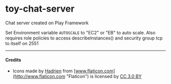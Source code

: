 # toy-chat-server

Chat server created on Play Framework

Set Environment variable `AUTOSCALE` to "EC2" or "EB" to auto scale.
Also requires role policies to access describeInstances() and security group tcp to itself on 2551

***
#### Credits
 * Icons made by [Hadrien](http://www.flaticon.com/authors/hadrien "Hadrien") from [www.flaticon.com](http://www.flaticon.com "Flaticon") is licensed by [CC 3.0 BY](http://creativecommons.org/licenses/by/3.0/ "Creative Commons BY 3.0")
